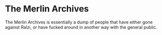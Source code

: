 # The Merlin Archives

The Merlin Archives is essentially a dump of people that have either gone against Ralzi, or have fucked around in another way with the general public.
